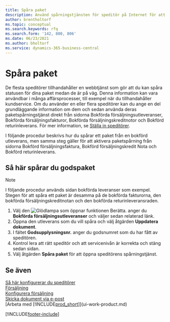 ```yaml
---
title: Spåra paket
description: Använd spårningstjänsten för speditör på Internet för att spåra skiftena och följa leveransens förlopp.
author: brentholtorf
ms.topic: conceptual
ms.search.keywords: rfq
ms.search.form: '142, 800, 806'
ms.date: 06/23/2021
ms.author: bholtorf
ms.service: dynamics-365-business-central
---
```

# Spåra paket
De flesta speditörer tillhandahåller en webbtjänst som gör att du kan spåra statusen för dina paket medan de är på väg. Denna information kan vara användbar i många affärsprocesser, till exempel när du tillhandahåller kundservice. Om du använder en eller flera speditörer kan du ange en del grundläggande information om dem och sedan använda deras paketspårningstjänst direkt från sidorna Bokförda försäljningsutleveranser, Bokförda försäljningsfakturor, Bokförda försäljningskreditnotor och Bokförd returinleverans. För mer information, se [Ställa in speditörer](sales-how-to-set-up-shipping-agents.md). 

I följande procedur beskrivs hur du spårar ett paket från en bokförd utleverans, men samma steg gäller för att aktivera paketspårning från sidorna Bokförd försäljningsfaktura, Bokförd försäljningskredit Nota och Bokförd returinleverans.  

## Så här spårar du godspaket

> [!NOTE]
> I följande procedur används sidan bokförda leveranser som exempel. Stegen för att spåra ett paket är desamma på de bokförda fakturorna, den bokförda försäljningskreditnotan och den bokförda returinleveransraden.

1. Välj den ![Glödlampa som öppnar funktionen Berätta.](media/ui-search/search_small.png "Berätta för mig vad du vill göra") anger du **Bokförda försäljningsutleveranser** och väljer sedan relaterad länk.
2. Öppna den utleverans som du vill spåra och välj åtgärden **Uppdatera dokument**.
3. I fältet **Godsupplysningsnr.** anger du godsnumret som du har fått av speditören. 
4. Kontrol lera att rätt speditör och att servicenivån är korrekta och stäng sedan sidan.
5. Välj åtgärden **Spåra paket** för att öppna speditörens spårningstjänst.

## Se även

[Så här konfigurerar du speditörer](sales-how-to-set-up-shipping-agents.md)  
[Försäljning](sales-manage-sales.md)  
[Konfigurera försäljning](sales-setup-sales.md)  
[Skicka dokument via e-post](ui-how-send-documents-email.md)  
[Arbeta med [!INCLUDE[prod_short](includes/prod_short.md)]](ui-work-product.md)


[!INCLUDE[footer-include](includes/footer-banner.md)]